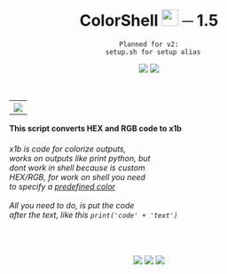 
<div align='center'>
  <h1>ColorShell <img src='https://emoji.gg/assets/emoji/3034-kittyvibe.gif' width='30'> ─ 1.5 </h1>
  <pre><code><span class="hljs-attribute">Planned for v2:
  setup.sh for setup alias</span></code></pre>
  <img src='https://github.com/NwRq/private-icons/blob/main/python.svg'> <img src='https://github.com/NwRq/private-icons/blob/main/maintained%20-yes.svg'>
</div><br>

<p><table align='right'><tr><th><img src='https://github.com/NwRq/colorshell/blob/main/img/preview.gif' align='center'></table></tr></th>
  <b>
      This script converts HEX and RGB code to x1b
  </b>
  <h6>
    x1b is code for colorize outputs,<br>
    works on outputs like print python, but<br>
    dont work in shell because is custom<br>
    HEX/RGB, for work on shell you need<br>
    to specify a <a href='https://talyian.github.io/ansicolors/'>predefined color</a><br><br>
    All you need to do, is put the code<br>
    after the text, like this
    <pr><code>print('code' + 'text')</code></pr>
    </h6><br>
</p>
<p align='center'>
  <img src='https://github.com/NwRq/private-icons/blob/main/report-any-issue-!.svg' align='center'> <img src='https://github.com/NwRq/private-icons/blob/main/license-mit.svg' align='center'> <img src='https://github.com/NwRq/private-icons/blob/main/made-with-%203(1).svg' align='center'>
</p>
